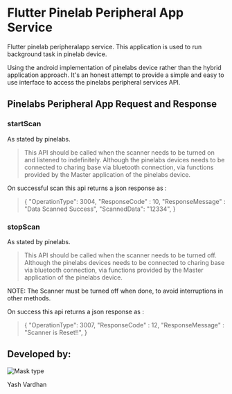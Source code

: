 # Flutter Pinelab Peripheral App Service

Flutter pinelab peripheralapp service. This application is used to run background task in pinelab device.

Using the android implementation of pinelabs device rather than the hybrid application approach. It's an honest attempt to provide a simple and easy to use interface to access the pinelabs peripheral services API.

## Pinelabs Peripheral App Request and Response

### startScan
As stated by pinelabs. 
> This API should be called when the scanner needs to be turned on and listened to indefinitely. Although the pinelabs devices needs to be connected to charing base via bluetooth connection, via functions provided by the Master application of the pinelabs device.

On successful scan this api returns a json response as :
>{
    "OperationType": 3004,
    "ResponseCode" : 10,
    "ResponseMessage" : "Data Scanned Success",
    "ScannedData": "12334",
}


### stopScan
As stated by pinelabs. 
> This API should be called when the scanner needs to be turned off. Although the pinelabs devices needs to be connected to charing base via bluetooth connection, via functions provided by the Master application of the pinelabs device.

NOTE:
The Scanner must be turned off when done, to avoid interruptions in other methods.

On success this api returns a json response as :
>{
    "OperationType": 3007,
    "ResponseCode" : 12,
    "ResponseMessage" : "Scanner is Reset!!",
}


## Developed by:

![Mask type](https://wsrv.nl/?url=https://github.com/dewbambs/flutter_pinelab_peripheralappservice/assets/97099753/63b172ce-8bec-44c2-981c-55dab7389ecb&w=100&h=100&fit=cover&mask=circle)

Yash Vardhan
